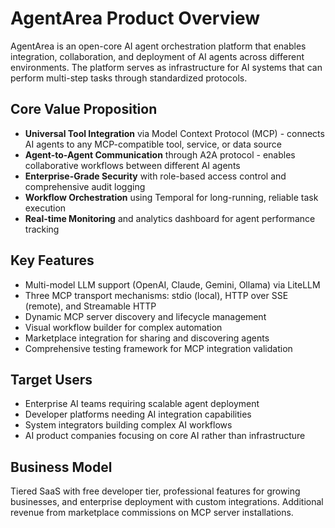 # AgentArea Product Overview

AgentArea is an open-core AI agent orchestration platform that enables integration, collaboration, and deployment of AI agents across different environments. The platform serves as infrastructure for AI systems that can perform multi-step tasks through standardized protocols.

## Core Value Proposition

- **Universal Tool Integration** via Model Context Protocol (MCP) - connects AI agents to any MCP-compatible tool, service, or data source
- **Agent-to-Agent Communication** through A2A protocol - enables collaborative workflows between different AI agents  
- **Enterprise-Grade Security** with role-based access control and comprehensive audit logging
- **Workflow Orchestration** using Temporal for long-running, reliable task execution
- **Real-time Monitoring** and analytics dashboard for agent performance tracking

## Key Features

- Multi-model LLM support (OpenAI, Claude, Gemini, Ollama) via LiteLLM
- Three MCP transport mechanisms: stdio (local), HTTP over SSE (remote), and Streamable HTTP
- Dynamic MCP server discovery and lifecycle management
- Visual workflow builder for complex automation
- Marketplace integration for sharing and discovering agents
- Comprehensive testing framework for MCP integration validation

## Target Users

- Enterprise AI teams requiring scalable agent deployment
- Developer platforms needing AI integration capabilities  
- System integrators building complex AI workflows
- AI product companies focusing on core AI rather than infrastructure

## Business Model

Tiered SaaS with free developer tier, professional features for growing businesses, and enterprise deployment with custom integrations. Additional revenue from marketplace commissions on MCP server installations.